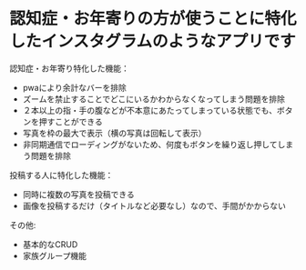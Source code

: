 # 認知症・お年寄りの方が使うことに特化したインスタグラムのようなアプリです
認知症・お年寄り特化した機能：
- pwaにより余計なバーを排除
- ズームを禁止することでどこにいるかわからなくなってしまう問題を排除
- ２本以上の指・手の腹などが不本意にあたってしまっている状態でも、ボタンを押すことができる
- 写真を枠の最大で表示（横の写真は回転して表示）
- 非同期通信でローディングがないため、何度もボタンを繰り返し押してしまう問題を排除

投稿する人に特化した機能：
- 同時に複数の写真を投稿できる
- 画像を投稿するだけ（タイトルなど必要なし）なので、手間がかからない

その他:
- 基本的なCRUD
- 家族グループ機能
